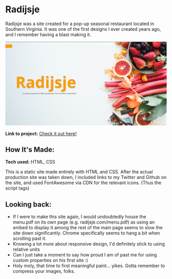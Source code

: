 # Radijsje
Radijsje was a site created for a pop-up seasonal restaurant located in Southern Virginia. It was one of the first designs I ever created years ago, and I remember having a blast making it.

<p align="center">
<img src="radijsje.png" alt="Screenshot of the Radijsje site">
</p>

**Link to project:** [Check it out here!](https://m47o.github.io/radijsje/)
## How It's Made:

**Tech used:** HTML, CSS

This is a static site made entirely with HTML and CSS. After the actual production site was taken down, I included links to my Twitter and Github on the site, and used FontAwesome via CDN for the relevant icons. (Thus the script tags)

## Looking back:

- If I were to make this site again, I would undoubtedly house the menu.pdf on its own page (e.g. radijsje.com/menu.pdf) as using an embed to display it among the rest of the main page seems to slow the site down significantly. Chrome specifically seems to hang a bit when scrolling past it.
- Knowing a lot more about responsive design, I'd definitely stick to using relative units
- Can I just take a moment to say how proud I am of past me for using custom properties on his first site :)
- Holy moly, that time to first meaningful paint... yikes. Gotta remember to compress your images, folks.
